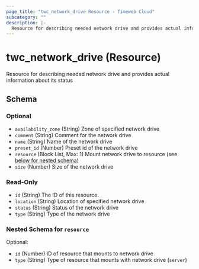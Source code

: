 ```yaml
---
page_title: "twc_network_drive Resource - Timeweb Cloud"
subcategory: ""
description: |-
  Resource for describing needed network drive and provides actual information about its status
---
```


# twc_network_drive (Resource)

Resource for describing needed network drive and provides actual information about its status


<!-- schema generated by tfplugindocs -->
## Schema

### Optional

- `availability_zone` (String) Zone of specified network drive
- `comment` (String) Comment for the network drive
- `name` (String) Name of the network drive
- `preset_id` (Number) Preset id of the network drive
- `resource` (Block List, Max: 1) Mount network drive to resource (see [below for nested schema](#nestedblock--resource))
- `size` (Number) Size of the network drive

### Read-Only

- `id` (String) The ID of this resource.
- `location` (String) Location of specified network drive
- `status` (String) Status of the network drive
- `type` (String) Type of the network drive

<a id="nestedblock--resource"></a>
### Nested Schema for `resource`

Optional:

- `id` (Number) ID of resource that mounts to network drive
- `type` (String) Type of resource that mounts with network drive (`server`)


